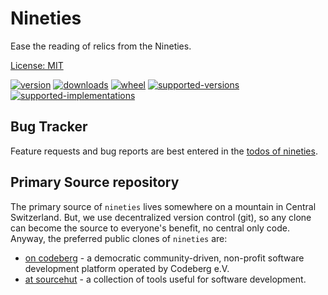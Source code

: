 # Nineties

Ease the reading of relics from the Nineties.

[License: MIT](https://git.sr.ht/~sthagen/nineties/tree/default/item/LICENSE)

[![version](https://img.shields.io/pypi/v/nineties.svg?style=flat)](https://pypi.python.org/pypi/nineties/)
[![downloads](https://pepy.tech/badge/nineties/month)](https://pepy.tech/project/nineties)
[![wheel](https://img.shields.io/pypi/wheel/nineties.svg?style=flat)](https://pypi.python.org/pypi/nineties/)
[![supported-versions](https://img.shields.io/pypi/pyversions/nineties.svg?style=flat)](https://pypi.python.org/pypi/nineties/)
[![supported-implementations](https://img.shields.io/pypi/implementation/nineties.svg?style=flat)](https://pypi.python.org/pypi/nineties/)

## Bug Tracker

Feature requests and bug reports are best entered in the [todos of nineties](https://todo.sr.ht/~sthagen/nineties).

## Primary Source repository

The primary source of `nineties` lives somewhere on a mountain in Central Switzerland.
But, we use decentralized version control (git), so any clone can become the source to everyone's benefit, no central only code.
Anyway, the preferred public clones of `nineties` are:

* [on codeberg](https://codeberg.org/sthagen/nineties) - a democratic community-driven, non-profit software development platform operated by Codeberg e.V.
* [at sourcehut](https://git.sr.ht/~sthagen/nineties) - a collection of tools useful for software development.
